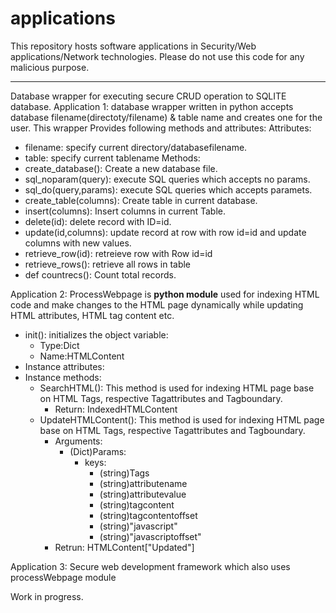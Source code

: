# applications
This repository hosts software applications in Security/Web applications/Network technologies. Please do not use this code for any malicious purpose.


-----------------------------------
Database wrapper for executing secure CRUD operation to SQLITE database.
Application 1:
database wrapper written in python accepts database filename(directoty/filename) & table name and creates one for the user.
This wrapper Provides following methods and attributes:
Attributes:
  - filename: specify current directory/databasefilename.
  - table: specify current tablename
Methods:
  - create_database(): Create a new database file.
  - sql_noparam(query): execute SQL queries which accepts no params.
  - sql_do(query,params): execute SQL queries which accepts paramets.
  - create_table(columns): Create table in current database.
  - insert(columns): Insert columns in current Table.
  - delete(id): delete record with ID=id.
  - update(id,columns): update record at row with row id=id and update columns with new values.
  - retrieve_row(id): retreieve row with Row id=id 
  - retrieve_rows(): retrieve all rows in table
  - def countrecs(): Count total records.
  
  Application 2:
  ProcessWebpage is **python module** used for indexing HTML code and make changes to the HTML page dynamically while updating HTML attributes, HTML tag content etc.
  - init(): initializes the object variable:
      - Type:Dict
      - Name:HTMLContent
   -  Instance attributes:
   -  Instance methods:  
       - SearchHTML(): This method is used for indexing HTML page  base on HTML Tags, respective Tagattributes and Tagboundary.
          - Return: IndexedHTMLContent
       - UpdateHTMLContent(): This method is used for indexing HTML page  base on HTML Tags, respective Tagattributes and Tagboundary.
          - Arguments:
              - (Dict)Params:
                  - keys: 
                    - (string)Tags
                    - (string)attributename
                    - (string)attributevalue
                    - (string)tagcontent
                    - (string)tagcontentoffset
                    - (string)"javascript"
                    - (string)"javascriptoffset"
          - Retrun: HTMLContent["Updated"]

Application 3: Secure web development framework which also uses processWebpage module

Work in progress.

